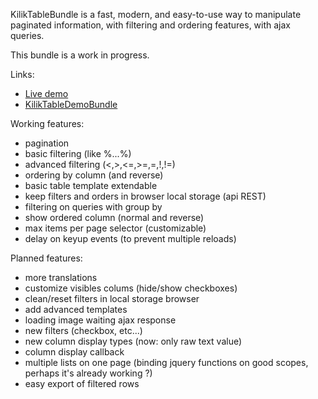 KilikTableBundle is a fast, modern, and easy-to-use way to manipulate paginated 
information, with filtering and ordering features, with ajax queries.

This bundle is a work in progress.

Links:
- [Live demo](http://tabledemo.kilik.fr/)
- [KilikTableDemoBundle](https://github.com/KilikFr/TableDemoBundle)

Working features:
- pagination
- basic filtering (like %...%)
- advanced filtering (<,>,<=,>=,=,!,!=)
- ordering by column (and reverse)
- basic table template extendable
- keep filters and orders in browser local storage (api REST)
- filtering on queries with group by
- show ordered column (normal and reverse)
- max items per page selector (customizable)
- delay on keyup events (to prevent multiple reloads)

Planned features:
- more translations
- customize visibles colums (hide/show checkboxes)
- clean/reset filters in local storage browser
- add advanced templates
- loading image waiting ajax response
- new filters (checkbox, etc...)
- new column display types (now: only raw text value)
- column display callback
- multiple lists on one page (binding jquery functions on good scopes, perhaps it's already working ?)
- easy export of filtered rows
